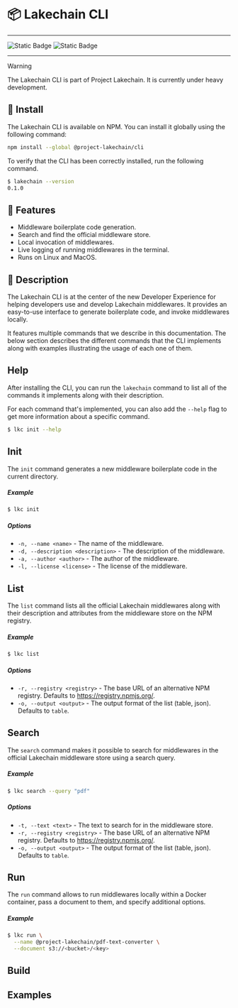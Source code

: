 # 📦 Lakechain CLI

---

![Static Badge](https://img.shields.io/badge/Project-Lakechain-danger?style=for-the-badge&color=green) ![Static Badge](https://img.shields.io/badge/API-unstable-danger?style=for-the-badge&color=orange)

---

> [!Warning]
> The Lakechain CLI is part of Project Lakechain. It is currently under heavy development.

## 🚀 Install

The Lakechain CLI is available on NPM. You can install it globally using the following command:

```bash
npm install --global @project-lakechain/cli
```

To verify that the CLI has been correctly installed, run the following command.

```bash
$ lakechain --version
0.1.0
```

## 🔖 Features

- Middleware boilerplate code generation.
- Search and find the official middleware store.
- Local invocation of middlewares.
- Live logging of running middlewares in the terminal.
- Runs on Linux and MacOS.

## 🔰 Description

The Lakechain CLI is at the center of the new Developer Experience for helping developers use and develop Lakechain middlewares. It provides an easy-to-use interface to generate boilerplate code, and invoke middlewares locally.

It features multiple commands that we describe in this documentation. The below section describes the different commands that the CLI implements along with examples illustrating the usage of each one of them.

## Help

After installing the CLI, you can run the `lakechain` command to list all of the commands it implements along with their description.

For each command that's implemented, you can also add the `--help` flag to get more information about a specific command.

```bash
$ lkc init --help
```

## Init

The `init` command generates a new middleware boilerplate code in the current directory.

##### Example

```bash
$ lkc init
```

##### Options

- `-n, --name <name>` - The name of the middleware.
- `-d, --description <description>` - The description of the middleware.
- `-a, --author <author>` - The author of the middleware.
- `-l, --license <license>` - The license of the middleware.

## List

The `list` command lists all the official Lakechain middlewares along with their description and attributes from the middleware store on the NPM registry.

##### Example

```bash
$ lkc list
```

##### Options

- `-r, --registry <registry>` - The base URL of an alternative NPM registry. Defaults to https://registry.npmjs.org/.
- `-o, --output <output>` - The output format of the list (table, json). Defaults to `table`.

## Search

The `search` command makes it possible to search for middlewares in the official Lakechain middleware store using a search query.

##### Example

```bash
$ lkc search --query "pdf"
```

##### Options

- `-t, --text <text>` - The text to search for in the middleware store.
- `-r, --registry <registry>` - The base URL of an alternative NPM registry. Defaults to https://registry.npmjs.org/.
- `-o, --output <output>` - The output format of the list (table, json). Defaults to `table`.

## Run

The `run` command allows to run middlewares locally within a Docker container, pass a document to them, and specify additional options.

##### Example

```bash
$ lkc run \
  --name @project-lakechain/pdf-text-converter \
  --document s3://<bucket>/<key>
```

## Build

## Examples
